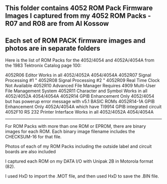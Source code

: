 This folder contains 4052 ROM Pack Firmware Images I captured from my 4052 ROM Packs - R07 and R08 are from Al Kossow
-----

Each set of ROM PACK firmware images and photos are in separate folders
-------

Here is the list of ROM Packs for the 4052/4054 and 4052A/4054A from the 1983 Tektronix Catalog page 100:

4052R06 Editor                      Works in all 4052/4052A 4054/4054A
4052R07 Signal Processing #1         "
4052R08 Signal Processing #2         "
4052R09 Real Time Clock             Not Available
4052R10 Advanced File Manager       Requires 4909 Multi-User File Management System
4052R11 Character and Symbol        Works in all 4052/4052A 4054/4054A
4052R14 GPIB Enhancement            Only 4052/4054 but has powerup error message with v5.1 BASIC ROMs
4052R14-1A GPIB Enhancement         Only 4052A/4054A which have TI9914 GPIB integrated circuit
4052F10 RS 232 Printer Interface    Works in all 4052/4052A 4054/4054A 

------
For ROM Packs with more than one ROM or EPROM, there are binary images for each ROM.  Each binary image filename includes the CHECKSUM-16 for that file.

Photos of each of my ROM Packs including the outside label and circuit boards are also included


I captured each ROM on my DATA I/O with Unipak 2B in Motorola format (82).

I used HxD to import the .MOT file, and then used HxD to save the .BIN file.
